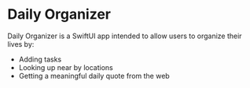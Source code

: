 # Daily Organizer

Daily Organizer is a SwiftUI app intended to allow users to organize their lives by:
- Adding tasks
- Looking up near by locations
- Getting a meaningful daily quote from the web

